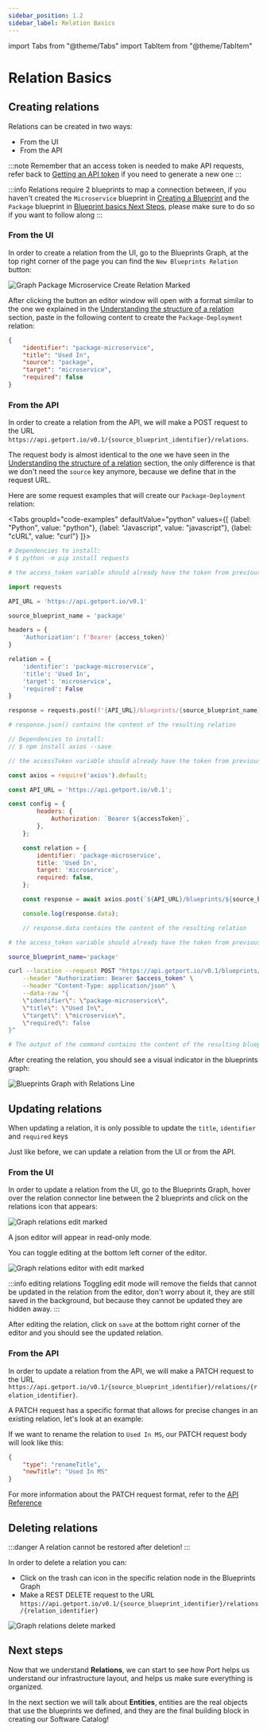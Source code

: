 ```yaml
---
sidebar_position: 1.2
sidebar_label: Relation Basics
---
```


import Tabs from "@theme/Tabs"
import TabItem from "@theme/TabItem"

# Relation Basics

## Creating relations

Relations can be created in two ways:

- From the UI
- From the API

:::note
Remember that an access token is needed to make API requests, refer back to [Getting an API token](./blueprint-basics.md#getting-an-api-token) if you need to generate a new one
:::

:::info
Relations require 2 blueprints to map a connection between, if you haven't created the `Microservice` blueprint in [Creating a Blueprint](./blueprint-basics.md#creating-a-blueprint) and the `Package` blueprint in [Blueprint basics Next Steps](./blueprint-basics.md#next-steps), please make sure to do so if you want to follow along
:::


### From the UI

In order to create a relation from the UI, go to the Blueprints Graph, at the top right corner of the page you can find the `New Blueprints Relation` button:

![Graph Package Microservice Create Relation Marked](../../static/img/platform-overview/port-components/relations/graphPackageMicroserviceCreateRelationMarked.png)

After clicking the button an editor window will open with a format similar to the one we explained in the [Understanding the structure of a relation](../platform-overview/port-components/relation.md#relation-json-structure) section, paste in the following content to create the `Package-Deployment` relation:

```json
{
    "identifier": "package-microservice",
    "title": "Used In",
    "source": "package",
    "target": "microservice",
    "required": false
}
```

### From the API

In order to create a relation from the API, we will make a POST request to the URL `https://api.getport.io/v0.1/{source_blueprint_identifier}/relations`.

The request body is almost identical to the one we have seen in the [Understanding the structure of a relation](../platform-overview/port-components/relation.md#relation-json-structure) section, the only difference is that we don't need the `source` key anymore, because we define that in the request URL.

Here are some request examples that will create our `Package-Deployment` relation:

<Tabs groupId="code-examples" defaultValue="python" values={[
    {label: "Python", value: "python"},
    {label: "Javascript", value: "javascript"},
    {label: "cURL", value: "curl"}
]}>

<TabItem value="python">

```python
# Dependencies to install:
# $ python -m pip install requests

# the access_token variable should already have the token from previous examples

import requests

API_URL = 'https://api.getport.io/v0.1'

source_blueprint_name = 'package'

headers = {
    'Authorization': f'Bearer {access_token}'
}

relation = {
    'identifier': 'package-microservice',
    'title': 'Used In',
    'target': 'microservice',
    'required': False
}

response = requests.post(f'{API_URL}/blueprints/{source_blueprint_name}/relations', json=relation, headers=headers)

# response.json() contains the content of the resulting relation

```

</TabItem>

<TabItem value="javascript">

```javascript
// Dependencies to install:
// $ npm install axios --save

// the accessToken variable should already have the token from previous examples

const axios = require('axios').default;

const API_URL = 'https://api.getport.io/v0.1';

const config = {
		headers: {
			Authorization: `Bearer ${accessToken}`,
		},
	};

	const relation = {
		identifier: 'package-microservice',
		title: 'Used In',
		target: 'microservice',
		required: false,
	};

	const response = await axios.post(`${API_URL}/blueprints/${source_blueprint_name}/relations`, relation, config);

	console.log(response.data);

    // response.data contains the content of the resulting relation

```
</TabItem>

<TabItem value="curl">

```bash
# the access_token variable should already have the token from previous examples

source_blueprint_name='package'

curl --location --request POST "https://api.getport.io/v0.1/blueprints/$source_blueprint_name/relations" \
	--header "Authorization: Bearer $access_token" \
	--header "Content-Type: application/json" \
	--data-raw "{
    \"identifier\": \"package-microservice\",
    \"title\": \"Used In\",
    \"target\": \"microservice\",
    \"required\": false
}"

# The output of the command contains the content of the resulting blueprint
```

</TabItem>

</Tabs>

After creating the relation, you should see a visual indicator in the blueprints graph:

![Blueprints Graph with Relations Line](../../static/img/platform-overview/port-components/relations/graphPackageMicroserviceWithRelationLine.png)

## Updating relations

When updating a relation, it is only possible to update the `title`, `identifier` and `required` keys

Just like before, we can update a relation from the UI or from the API.

### From the UI

In order to update a relation from the UI, go to the Blueprints Graph, hover over the relation connector line between the 2 blueprints and click on the relations icon that appears:

![Graph relations edit marked](../../static/img/platform-overview/port-components/relations/graphRelationEditMarked.png)

A json editor will appear in read-only mode.

You can toggle editing at the bottom left corner of the editor.

![Graph relations editor with edit marked](../../static/img/platform-overview/port-components/relations/graphRelationEditorWithEditButtonMarked.png)

:::info editing relations
Toggling edit mode will remove the fields that cannot be updated in the relation from the editor, don't worry about it, they are still saved in the background, but because they cannot be updated they are hidden away.
:::

After editing the relation, click on `save` at the bottom right corner of the editor and you should see the updated relation.

### From the API

In order to update a relation from the API, we will make a PATCH request to the URL `https://api.getport.io/v0.1/{source_blueprint_identifier}/relations/{relation_identifier}`.

A PATCH request has a specific format that allows for precise changes in an existing relation, let's look at an example:

If we want to rename the relation to `Used In MS`, our PATCH request body will look like this:

```json
{
    "type": "renameTitle",
    "newTitle": "Used In MS"
}
```

For more information about the PATCH request format, refer to the [API Reference](../api-reference/)

## Deleting relations

:::danger
A relation cannot be restored after deletion!
:::

In order to delete a relation you can:

- Click on the trash can icon in the specific relation node in the Blueprints Graph
- Make a REST DELETE request to the URL `https://api.getport.io/v0.1/{source_blueprint_identifier}/relations/{relation_identifier}`

![Graph relations delete marked](../../static/img/platform-overview/port-components/relations/graphRelationDeleteMarked.png)

## Next steps

Now that we understand **Relations**, we can start to see how Port helps us understand our infrastructure layout, and helps us make sure everything is organized.

In the next section we will talk about **Entities**, entities are the real objects that use the blueprints we defined, and they are the final building block in creating our Software Catalog! 